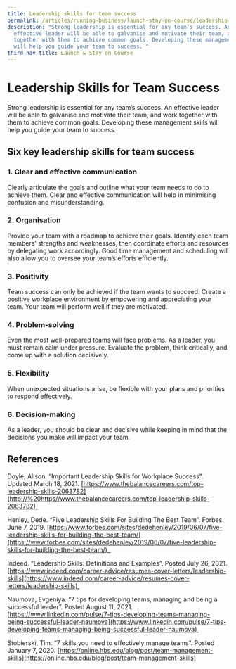 ```yaml
---
title: Leadership skills for team success
permalink: /articles/running-business/launch-stay-on-course/leadership-skills-team-success/
description: "Strong leadership is essential for any team’s success. An
  effective leader will be able to galvanise and motivate their team, and work
  together with them to achieve common goals. Developing these management skills
  will help you guide your team to success. "
third_nav_title: Launch & Stay on Course
---
```

# Leadership Skills for Team Success 

Strong leadership is essential for any team’s success. An effective leader will be able to galvanise and motivate their team, and work together with them to achieve common goals. Developing these management skills will help you guide your team to success. 

## Six key leadership skills for team success 

### 1.  Clear and effective communication 
    

Clearly articulate the goals and outline what your team needs to do to achieve them. Clear and effective communication will help in minimising confusion and misunderstanding.  

### 2.  Organisation 
    

Provide your team with a roadmap to achieve their goals. Identify each team members’ strengths and weaknesses, then coordinate efforts and resources by delegating work accordingly. Good time management and scheduling will also allow you to oversee your team’s efforts efficiently. 

### 3.  Positivity 
    

Team success can only be achieved if the team wants to succeed. Create a positive workplace environment by empowering and appreciating your team. Your team will perform well if they are motivated. 

### 4.  Problem-solving 
    

Even the most well-prepared teams will face problems. As a leader, you must remain calm under pressure. Evaluate the problem, think critically, and come up with a solution decisively. 

### 5.  Flexibility 
    

When unexpected situations arise, be flexible with your plans and priorities to respond effectively. 

### 6.  Decision-making 
    

As a leader, you should be clear and decisive while keeping in mind that the decisions you make will impact your team. 

## References 

Doyle, Alison. “Important Leadership Skills for Workplace Success”. Updated March 18, 2021. [https://www.thebalancecareers.com/top-leadership-skills-2063782](http://%20https//www.thebalancecareers.com/top-leadership-skills-2063782) 

Henley, Dede. “Five Leadership Skills For Building The Best Team”. Forbes. June 7, 2019. [https://www.forbes.com/sites/dedehenley/2019/06/07/five-leadership-skills-for-building-the-best-team/](https://www.forbes.com/sites/dedehenley/2019/06/07/five-leadership-skills-for-building-the-best-team/)  

Indeed. “Leadership Skills: Definitions and Examples”. Posted July 26, 2021. [https://www.indeed.com/career-advice/resumes-cover-letters/leadership-skills](https://www.indeed.com/career-advice/resumes-cover-letters/leadership-skills) 

Naumova, Evgeniya. “7 tips for developing teams, managing and being a successful leader”. Posted August 11, 2021. [https://www.linkedin.com/pulse/7-tips-developing-teams-managing-being-successful-leader-naumova](https://www.linkedin.com/pulse/7-tips-developing-teams-managing-being-successful-leader-naumova) 

Stobierski, Tim. “7 skills you need to effectively manage teams”. Posted January 7, 2020. [https://online.hbs.edu/blog/post/team-management-skills](https://online.hbs.edu/blog/post/team-management-skills)
